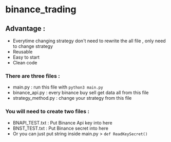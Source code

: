 # binance_trading

## Advantage :
* Everytime changing strategy don't need to rewrite the all file , only need to change strategy
* Reusable
* Easy to start
* Clean code

### There are three files :
* main.py : run this file with ```python3 main.py```
* binance_api.py : every binance buy sell get data all from this file
* strategy_method.py : change your strategy from this file

### You will need to create two files :
* BNAPI_TEST.txt : Put Binance Api key into here
* BNST_TEST.txt : Put Binance secret into here
* Or you can just put string inside main.py > ```def ReadKeySecret()```
